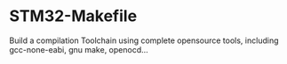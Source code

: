 # STM32-Makefile
Build a compilation Toolchain using complete opensource tools, including gcc-none-eabi, gnu make, openocd...
